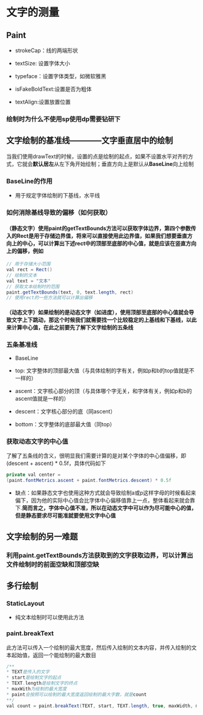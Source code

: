 # 文字的测量

## Paint

- strokeCap：线的两端形状

- textSize: 设置字体大小

- typeface：设置字体类型，如微软雅黑

- isFakeBoldText:设置是否为粗体

- textAlign:设置放置位置

### 绘制时为什么不使用sp使用dp需要钻研下

## 文字绘制的基准线————文字垂直居中的绘制

当我们使用drawText的时候，设置的点是绘制的起点，如果不设置水平对齐的方式，它就会**默认居左**从左下角开始绘制；垂直方向上是默认从**BaseLine**向上绘制

### BaseLine的作用

- 用于规定字体绘制的下基线，水平线

### 如何消除基线导致的偏移（如何获取）

#### （静态文字）使用paint的getTextBounds方法可以获取字体边界，第四个参数传入的Rect是用于存储边界值，将来可以直接使用此边界值，如果我们想要垂直方向上的中心，可以计算出下述rect中的顶部至底部的中心值，就是应该在竖直方向上的偏移，例如

```Java
// 用于存储大小范围
val rect = Rect()
// 绘制的文本
val text = "文本"
// 获取文本绘制时的范围
paint.getTextBounds(text, 0, text.length, rect)
// 使用rect的一些方法就可以计算出偏移
```

#### （动态文字）如果绘制的是动态文字（如进度），使用顶部至底部的中心值就会导致文字上下跳动，那这个时候我们就需要找一个比较稳定的上基线和下基线，以此来计算中心值，在此之前要先了解下文字绘制的五条线

### 五条基准线

- BaseLine

- top: 文字整体的顶部最大值（与具体绘制的字有关，例如p和b的top值就是不一样的）

- ascent：文字核心部分的顶（与具体哪个字无关，和字体有关，例如p和b的ascent值就是一样的）

- descent：文字核心部分的底（同ascent）

- bottom：文字整体的底部最大值（同top）

### 获取动态文字的中心值

了解了五条线的含义，很明显我们需要计算的是对某个字体的中心值偏移，即(descent + ascent) * 0.5f，具体代码如下

```Java
private val center = 
(paint.fontMetrics.ascent + paint.fontMetrics.descent) * 0.5f

```

- 缺点：如果静态文字也使用这种方式就会导致绘制a或p这样字母的时候看起来偏下，因为他的实际中心值会比字体中心偏移值靠上一点，整体看起来就会靠下.**简而言之，字体中心值不准，所以在动态文字中可以作为尽可能中心的值，但是静态要求尽可能准就要使用文字中心值**

## 文字绘制的另一难题

### 利用paint.getTextBounds方法获取到的文字获取边界，可以计算出文件绘制时的前面空缺和顶部空缺

## 多行绘制

### StaticLayout

- 纯文本绘制时可以使用此方法

### paint.breakText

此方法可以传入一个绘制的最大宽度，然后传入绘制的文本内容，并传入绘制的文本起始值，返回一个能绘制的最大数目

```Java
/**
* TEXT是传入的文字
* start是绘制文字的起点
* TEXT.length是绘制文字的终点
* maxWith为绘制的最大宽度
* paint会按照可以绘制的最大宽度返回绘制的最大字数，就是count
**/
val count = paint.breakText(TEXT, start, TEXT.length, true, maxWidth, measureArray)

```
